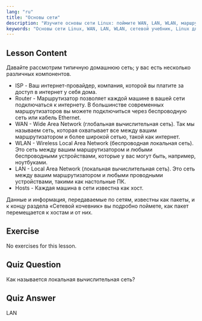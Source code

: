 ```yaml
---
lang: "ru"
title: "Основы сети"
description: "Изучите основы сети Linux: поймите WAN, LAN, WLAN, маршрутизаторы и хосты. Начните свой путь в сетевых технологиях с этого руководства для начинающих!"
keywords: "Основы сети Linux, WAN, LAN, WLAN, сетевой учебник, Linux для начинающих, руководство по сетям, концепции Linux"
---
```


## Lesson Content

Давайте рассмотрим типичную домашнюю сеть; у вас есть несколько различных компонентов.

- ISP - Ваш интернет-провайдер, компания, которой вы платите за доступ в интернет у себя дома.
- Router - Маршрутизатор позволяет каждой машине в вашей сети подключаться к интернету. В большинстве современных маршрутизаторов вы можете подключиться через беспроводную сеть или кабель Ethernet.
- WAN - Wide Area Network (глобальная вычислительная сеть). Так мы называем сеть, которая охватывает все между вашим маршрутизатором и более широкой сетью, такой как интернет.
- WLAN - Wireless Local Area Network (беспроводная локальная сеть). Это сеть между вашим маршрутизатором и любыми беспроводными устройствами, которые у вас могут быть, например, ноутбуками.
- LAN - Local Area Network (локальная вычислительная сеть). Это сеть между вашим маршрутизатором и любыми проводными устройствами, такими как настольные ПК.
- Hosts - Каждая машина в сети известна как хост.

Данные и информация, передаваемые по сетям, известны как пакеты, и к концу раздела «Сетевой кочевник» вы подробно поймете, как пакет перемещается к хостам и от них.

## Exercise

No exercises for this lesson.

## Quiz Question

Как называется локальная вычислительная сеть?

## Quiz Answer

LAN
